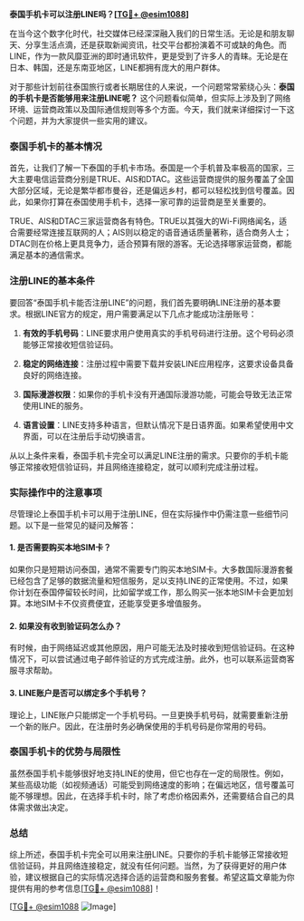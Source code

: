 **泰国手机卡可以注册LINE吗？[[TG💪+ @esim1088](https://t.me/s/esim1088)]**

在当今这个数字化时代，社交媒体已经深深融入我们的日常生活。无论是和朋友聊天、分享生活点滴，还是获取新闻资讯，社交平台都扮演着不可或缺的角色。而LINE，作为一款风靡亚洲的即时通讯软件，更是受到了许多人的青睐。无论是在日本、韩国，还是东南亚地区，LINE都拥有庞大的用户群体。

对于那些计划前往泰国旅行或者长期居住的人来说，一个问题常常萦绕心头：**泰国的手机卡是否能够用来注册LINE呢？** 这个问题看似简单，但实际上涉及到了网络环境、运营商政策以及国际通信规则等多个方面。今天，我们就来详细探讨一下这个问题，并为大家提供一些实用的建议。

### 泰国手机卡的基本情况

首先，让我们了解一下泰国的手机卡市场。泰国是一个手机普及率极高的国家，三大主要电信运营商分别是TRUE、AIS和DTAC。这些运营商提供的服务覆盖了全国大部分区域，无论是繁华都市曼谷，还是偏远乡村，都可以轻松找到信号覆盖。因此，如果你打算在泰国使用手机卡，选择一家可靠的运营商是至关重要的。

TRUE、AIS和DTAC三家运营商各有特色。TRUE以其强大的Wi-Fi网络闻名，适合需要经常连接互联网的人；AIS则以稳定的语音通话质量著称，适合商务人士；DTAC则在价格上更具竞争力，适合预算有限的游客。无论选择哪家运营商，都能满足基本的通信需求。

### 注册LINE的基本条件

要回答“泰国手机卡能否注册LINE”的问题，我们首先要明确LINE注册的基本要求。根据LINE官方的规定，用户需要满足以下几点才能成功注册账号：

1. **有效的手机号码**：LINE要求用户使用真实的手机号码进行注册。这个号码必须能够正常接收短信验证码。
   
2. **稳定的网络连接**：注册过程中需要下载并安装LINE应用程序，这要求设备具备良好的网络连接。

3. **国际漫游权限**：如果你的手机卡没有开通国际漫游功能，可能会导致无法正常使用LINE的服务。

4. **语言设置**：LINE支持多种语言，但默认情况下是日语界面。如果希望使用中文界面，可以在注册后手动切换语言。

从以上条件来看，泰国手机卡完全可以满足LINE注册的需求。只要你的手机卡能够正常接收短信验证码，并且网络连接稳定，就可以顺利完成注册过程。

### 实际操作中的注意事项

尽管理论上泰国手机卡可以用于注册LINE，但在实际操作中仍需注意一些细节问题。以下是一些常见的疑问及解答：

#### 1. 是否需要购买本地SIM卡？

如果你只是短期访问泰国，通常不需要专门购买本地SIM卡。大多数国际漫游套餐已经包含了足够的数据流量和短信服务，足以支持LINE的正常使用。不过，如果你计划在泰国停留较长时间，比如留学或工作，那么购买一张本地SIM卡会更加划算。本地SIM卡不仅资费便宜，还能享受更多增值服务。

#### 2. 如果没有收到验证码怎么办？

有时候，由于网络延迟或其他原因，用户可能无法及时接收到短信验证码。在这种情况下，可以尝试通过电子邮件验证的方式完成注册。此外，也可以联系运营商客服寻求帮助。

#### 3. LINE账户是否可以绑定多个手机号？

理论上，LINE账户只能绑定一个手机号码。一旦更换手机号码，就需要重新注册一个新的账户。因此，在注册时务必确保使用的手机号码是你常用的号码。

### 泰国手机卡的优势与局限性

虽然泰国手机卡能够很好地支持LINE的使用，但它也存在一定的局限性。例如，某些高级功能（如视频通话）可能受到网络速度的影响；在偏远地区，信号覆盖可能不够理想。因此，在选择手机卡时，除了考虑价格因素外，还需要结合自己的具体需求做出决定。

### 总结

综上所述，泰国手机卡完全可以用来注册LINE。只要你的手机卡能够正常接收短信验证码，并且网络连接稳定，就没有任何问题。当然，为了获得更好的用户体验，建议根据自己的实际情况选择合适的运营商和服务套餐。希望这篇文章能为你提供有用的参考信息[[TG💪+ @esim1088](https://t.me/s/esim1088)]！

[[TG💪+ @esim1088](https://t.me/s/esim1088) ![Image](https://i.postimg.cc/4NQfJmqS/Snipaste-2025-05-13-00-14-12.png)]